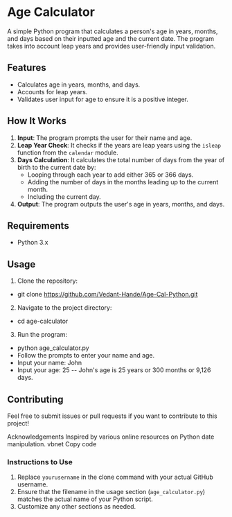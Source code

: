 
# Age Calculator

A simple Python program that calculates a person's age in years, months, and days based on their inputted age and the current date. The program takes into account leap years and provides user-friendly input validation.

## Features

- Calculates age in years, months, and days.
- Accounts for leap years.
- Validates user input for age to ensure it is a positive integer.

## How It Works

1. **Input**: The program prompts the user for their name and age.
2. **Leap Year Check**: It checks if the years are leap years using the `isleap` function from the `calendar` module.
3. **Days Calculation**: It calculates the total number of days from the year of birth to the current date by:
   - Looping through each year to add either 365 or 366 days.
   - Adding the number of days in the months leading up to the current month.
   - Including the current day.
4. **Output**: The program outputs the user's age in years, months, and days.

## Requirements

- Python 3.x

## Usage

1. Clone the repository:

- git clone https://github.com/Vedant-Hande/Age-Cal-Python.git

2. Navigate to the project directory:

- cd age-calculator

3. Run the program:

- python age_calculator.py
- Follow the prompts to enter your name and age.
 -  Input your name: John
 -  Input your age: 25
  -- John's age is 25 years or 300 months or 9,126 days.


## Contributing

Feel free to submit issues or pull requests if you want to contribute to this project!

Acknowledgements
Inspired by various online resources on Python date manipulation.
vbnet
Copy code

### Instructions to Use

1. Replace `yourusername` in the clone command with your actual GitHub username.
2. Ensure that the filename in the usage section (`age_calculator.py`) matches the actual name of your Python script.
3. Customize any other sections as needed.
